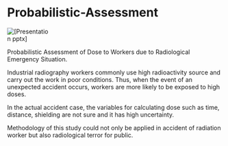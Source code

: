 # Probabilistic-Assessment

<img alt = "[Presentation pptx]" src = "https://user-images.githubusercontent.com/54496175/186910587-bd91a0c5-56c2-48a6-8dd9-c15d04b77518.png"
     style= "display: inline-block; margin: 0 auto; max-width: 100px">

Probabilistic Assessment of Dose to Workers due to Radiological Emergency Situation.

Industrial radiography workers commonly use high radioactivity source and carry out the work in poor conditions. Thus, when the event of an unexpected accident occurs, workers are more likely to be exposed to high doses.

In the actual accident case, the variables for calculating dose such as time, distance, shielding are not sure and it has high uncertainty. 

Methodology of this study could not only be applied in accident of radiation worker but also radiological terror for public. 
